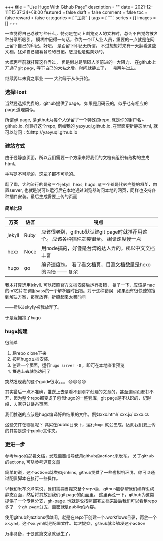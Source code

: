 +++
title = "Use Hugo With Github Page"
description = ""
date = 2021-12-11T15:37:34+08:00
featured = false
draft = false
comment = false
toc = false
reward = false
categories = [
  "工具"
]
tags = [
  ""
]
series = []
images = []
+++

一直觉得自己总该写些什么，特别是在网上浏览别人的文档时，总会不自觉的被各种分享所吸引。 模糊中记得一句话，作为一个IT从业人员，重要的一点就是在网上留下自己的印记。好吧， 是否留下印记无所谓， 不过想想将来有一天翻看这些文档，犹如自己翻看曾经的日记，感觉也是挺美妙的。

大概两年前就打算这样弄过， 但是懒总是阻碍人类前进的一大阻力。 在github上开通了git page, 写下自己的大名之后，时间就静止了，一晃两年过去。

继续两年未竟之事业 —— 大约等于从头开始。

### 选择Host
当然是选择免费的，github提供了page。 如果是用码云的，似乎也有相应的page,道理类似。
 
所谓git page, 是github为每个人保留了一个特殊的repo, 就是你的用户名+ github.io. 创建好这个repo, 例如我的 yaoyuqi.github.io. 在里面更新静态html, 就可以访问：如http://yaoyuqi.github.io

### 建站方式
由于是静态页面，所以我们需要一个方案来将我们的文档有组织有结构的生成html。

手写是不可能的，这辈子都不可能的。

翻了翻，大约流行的是这三个jekyll, hexo, hugo. 这三个都是比较完整的框架，内置server, 也就是说可以运行后在本地通过浏览器访问本地的网页，同样也支持各种插件安装。最后生成需要上传的页面

#### 简单比较
| 方案 | 语言 | 特点 |
| ----- | ----- | ----------- |
| jekyll |  Ruby | 应该很老牌，github默认建git page时就推荐用这个。 应该各种插件之类很全。 编译速度慢一点 |
| hexo | Node |  用node搞的，好像是台湾的达人弄的，所以中文文档丰富 |
| hugo | go | 编译速度快。 看了看文档页，目测文档数量是hexo的两倍 ——  复杂 |

我本打算选用jekyll, 可以按照官方文档安装后运行报错， 搜了一下，应该是mac的m1芯片在调用sass的一个解析器时出错。对于这种错误，如果没有很快速的搜到解决方案，那就放弃，折腾起来太费时间 

——所以Jekylly被我放弃了。

于是我拥抱了hugo

### hugo构建
很简单
1. 将repo clone下来
1. 按照hugo文档安装。
1. 创建一个页面，运行`hugo server -D` ，即可在本地查看预览
1. 推送上去就能访问了

突然发现我的这个guide很水。。。 😄😄😄😄

其实最后一点不准确，推送上去是看不到刚才创建的文章的，甚至连网页都打不开，因为整个repo都变成了包含hugo的一整套库，git page是不认识的，记得吗，人家只认静态页面。 

我们推送的应该是hugo编译好的结果的文件。例如xxx.html/ xxx.js/ xxxx.cs


这些文件在哪里呢？ 其实在public目录下，运行`hugo` 就会生成，因此我们要上传的其实是这个public文件夹。

### 更进一步
参考hugo的部署文档，发现里面指导使用github的actions来发布。
关于github的actions, 可以参考[这篇文章](https://www.ruanyifeng.com/blog/2019/09/getting-started-with-github-actions.html)

简单的说，这个actions就类似jenkins, github提供了一些虚拟机环境，你可以通过配置脚本在执行一些操作。

以我们发布文章来说，我们需要当提交整个repo后，github能够帮我们编译生成静态页面，然后将其放到我们git page的页面里。
这里再说一下，github为这类提供了一个专用分支，gh-page, 也就是说按照部署文档来最后我们可以看到repo多了一个gh-page分支，里面就是public的内容。

使用github的actions很单间，就是在repo下创建一个.workflows目录，再放一个xx.yml，这个xx.yml就是配置文件。每次提交，github就会触发这个action

万事具备，于是这篇文章就诞生了。

